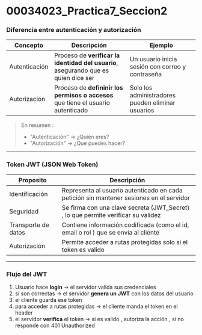 # 00034023_Practica7_Seccion2


### Diferencia entre autenticación y autorización

| Concepto     | Descripción                                                                       | Ejemplo                                         |
|--------------|-----------------------------------------------------------------------------------|-------------------------------------------------|
|Autenticación |Proceso de **verificar la identidad del usuario**, asegurando que es quien dice ser|Un usuario inicia sesión con correo y contraseña |
|Autorización  |Proceso de **defininir los permisos o accesos** que tiene el usuario autenticado   |Solo los administradores pueden eliminar usuarios|

> En resumen :
> - "Autenticación" → ¿Quién eres?
> - "Autorización" → ¿Que puedes hacer? 
>


----

### Token JWT (JSON Web Token)

| Proposito           | Descripción                                                                             |
|---------------------|-----------------------------------------------------------------------------------------|
| Identificación      | Representa al usuario autenticado en cada petición sin mantener sesiones en el servidor |
| Seguridad           | Se firma con una clave secreta (JWT_Secret) , lo que permite verificar su validez       |
| Transporte de datos | Contiene información codificada (como el id, email o rol ) que se envia al cliente      |
| Autorización        | Permite acceder a rutas protegidas solo si el token es valido                           |


----

### Flujo del JWT 

1. Usuario hace **login** → el servidor valida sus credenciales
2. si son correctas → el servidor **genera un JWT** con los datos del usuario
3. el cliente guarda ese token
4. para acceder a rutas protegidas → el cliente manda el token en el header
5. el servidor **verifica** el token → si es valido , autoriza la acción , si no responde con 401 Unauthorized
